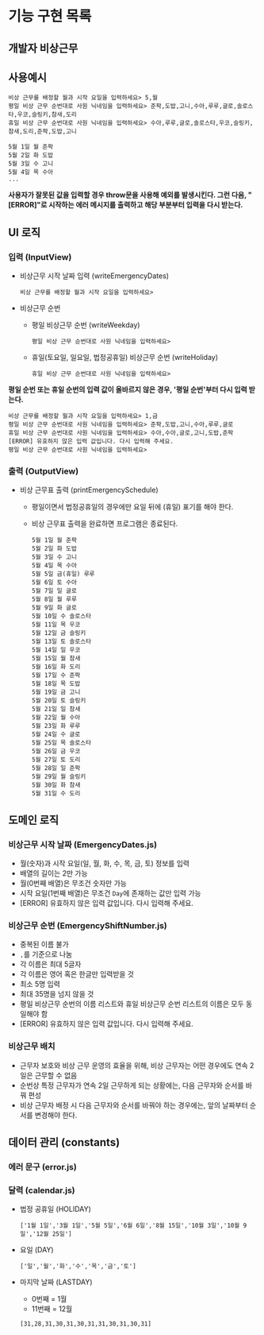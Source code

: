# 기능 구현 목록

## 개발자 비상근무

## 사용예시

```
비상 근무를 배정할 월과 시작 요일을 입력하세요> 5,월
평일 비상 근무 순번대로 사원 닉네임을 입력하세요> 준팍,도밥,고니,수아,루루,글로,솔로스타,우코,슬링키,참새,도리
휴일 비상 근무 순번대로 사원 닉네임을 입력하세요> 수아,루루,글로,솔로스타,우코,슬링키,참새,도리,준팍,도밥,고니

5월 1일 월 준팍
5월 2일 화 도밥
5월 3일 수 고니
5월 4일 목 수아
...
```

**사용자가 잘못된 값을 입력할 경우 throw문을 사용해 예외를 발생시킨다. 그런 다음, "[ERROR]"로 시작하는 에러 메시지를 출력하고 해당 부분부터 입력을 다시 받는다.**

## UI 로직

### 입력 (InputView)

- 비상근무 시작 날짜 입력 (writeEmergencyDates)

  `비상 근무를 배정할 월과 시작 요일을 입력하세요> `

- 비상근무 순번

  - 평일 비상근무 순번 (writeWeekday)

    `평일 비상 근무 순번대로 사원 닉네임을 입력하세요> `

  - 휴일(토요일, 일요일, 법정공휴일) 비상근무 순번 (writeHoliday)

    `휴일 비상 근무 순번대로 사원 닉네임을 입력하세요> `

**평일 순번 또는 휴일 순번의 입력 값이 올바르지 않은 경우, '평일 순번'부터 다시 입력 받는다.**

```
비상 근무를 배정할 월과 시작 요일을 입력하세요> 1,금
평일 비상 근무 순번대로 사원 닉네임을 입력하세요> 준팍,도밥,고니,수아,루루,글로
휴일 비상 근무 순번대로 사원 닉네임을 입력하세요> 수아,수아,글로,고니,도밥,준팍
[ERROR] 유효하지 않은 입력 값입니다. 다시 입력해 주세요.
평일 비상 근무 순번대로 사원 닉네임을 입력하세요>
```

### 출력 (OutputView)

- 비상 근무표 출력 (printEmergencySchedule)

  - 평일이면서 법정공휴일의 경우에만 요일 뒤에 (휴일) 표기를 해야 한다.
  - 비상 근무표 출력을 완료하면 프로그램은 종료된다.

    ```
    5월 1일 월 준팍
    5월 2일 화 도밥
    5월 3일 수 고니
    5월 4일 목 수아
    5월 5일 금(휴일) 루루
    5월 6일 토 수아
    5월 7일 일 글로
    5월 8일 월 루루
    5월 9일 화 글로
    5월 10일 수 솔로스타
    5월 11일 목 우코
    5월 12일 금 슬링키
    5월 13일 토 솔로스타
    5월 14일 일 우코
    5월 15일 월 참새
    5월 16일 화 도리
    5월 17일 수 준팍
    5월 18일 목 도밥
    5월 19일 금 고니
    5월 20일 토 슬링키
    5월 21일 일 참새
    5월 22일 월 수아
    5월 23일 화 루루
    5월 24일 수 글로
    5월 25일 목 솔로스타
    5월 26일 금 우코
    5월 27일 토 도리
    5월 28일 일 준팍
    5월 29일 월 슬링키
    5월 30일 화 참새
    5월 31일 수 도리
    ```

## 도메인 로직

### 비상근무 시작 날짜 (EmergencyDates.js)

- 월(숫자)과 시작 요일(일, 월, 화, 수, 목, 금, 토) 정보를 입력
- 배열의 길이는 2만 가능
- 월(0번째 배열)은 무조건 숫자만 가능
- 시작 요일(1번째 배열)은 무조건 `Day`에 존재하는 값만 입력 가능
- [ERROR] 유효하지 않은 입력 값입니다. 다시 입력해 주세요.

### 비상근무 순번 (EmergencyShiftNumber.js)

- 중복된 이름 불가
- `,`를 기준으로 나눔
- 각 이름은 최대 5글자
- 각 이름은 영어 혹은 한글만 입력받을 것
- 최소 5명 입력
- 최대 35명을 넘지 않을 것
- 평일 비상근무 순번의 이름 리스트와 휴일 비상근무 순번 리스트의 이름은 모두 동일해야 함
- [ERROR] 유효하지 않은 입력 값입니다. 다시 입력해 주세요.

### 비상근무 배치

- 근무자 보호와 비상 근무 운영의 효율을 위해, 비상 근무자는 어떤 경우에도 연속 2일은 근무할 수 없음
- 순번상 특정 근무자가 연속 2일 근무하게 되는 상황에는, 다음 근무자와 순서를 바꿔 편성
- 비상 근무자 배정 시 다음 근무자와 순서를 바꿔야 하는 경우에는, 앞의 날짜부터 순서를 변경해야 한다.

## 데이터 관리 (constants)

### 에러 문구 (error.js)

### 달력 (calendar.js)

- 법정 공휴일 (HOLIDAY)

  `['1월 1일','3월 1일','5월 5일','6월 6일','8월 15일','10월 3일','10월 9일','12월 25일']`

- 요일 (DAY)

  `['일','월','화','수','목','금','토']`

- 마지막 날짜 (LASTDAY)

  - 0번째 = 1월
  - 11번째 = 12월

  ```
  [31,28,31,30,31,30,31,31,30,31,30,31]
  ```
